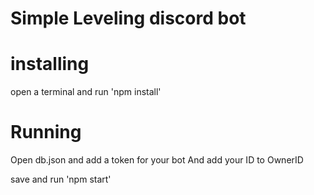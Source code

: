 # Simple Leveling discord bot

# installing
open a terminal and run
'npm install'

# Running
Open db.json and add a token for your bot
And add your ID to OwnerID

save and run
'npm start'
